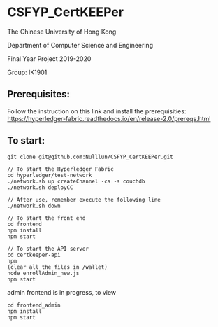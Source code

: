 # CSFYP_CertKEEPer

The Chinese University of Hong Kong

Department of Computer Science and Engineering

Final Year Project 2019-2020

Group: IK1901

## Prerequisites:
Follow the instruction on this link and install the prerequisities:  
https://hyperledger-fabric.readthedocs.io/en/release-2.0/prereqs.html

## To start: 

```
git clone git@github.com:Nulllun/CSFYP_CertKEEPer.git

// To start the Hyperledger Fabric
cd hyperledger/test-network
./network.sh up createChannel -ca -s couchdb
./network.sh deployCC

// After use, remember execute the following line
./network.sh down 

// To start the front end
cd frontend
npm install
npm start

// To start the API server
cd certkeeper-api
npm 
(clear all the files in /wallet)
node enrollAdmin_new.js
npm start
```

admin frontend is in progress, to view
```
cd frontend_admin
npm install
npm start
```
